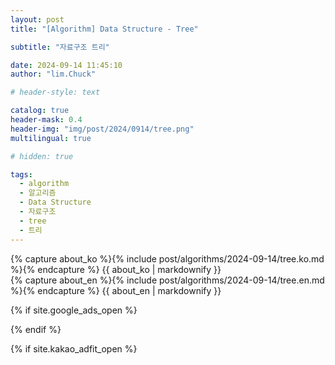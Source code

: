 ```yaml
---
layout: post
title: "[Algorithm] Data Structure - Tree"

subtitle: "자료구조 트리"

date: 2024-09-14 11:45:10
author: "lim.Chuck"

# header-style: text

catalog: true
header-mask: 0.4
header-img: "img/post/2024/0914/tree.png"
multilingual: true

# hidden: true

tags:
  - algorithm
  - 알고리즘
  - Data Structure
  - 자료구조
  - tree
  - 트리
---
```


<div class="ko post-container">
    {% capture about_ko %}{% include post/algorithms/2024-09-14/tree.ko.md %}{% endcapture %}
    {{ about_ko | markdownify }}
</div>
<div class="en post-container">
    {% capture about_en %}{% include post/algorithms/2024-09-14/tree.en.md %}{% endcapture %}
    {{ about_en | markdownify }}
</div>

{% if site.google_ads_open %}

<script async src="https://pagead2.googlesyndication.com/pagead/js/adsbygoogle.js?client=ca-pub-3587550545741227" crossorigin="anonymous"></script>

<ins class="adsbygoogle" style="display:block" data-ad-client="{{site.googl_ca_pub}}" data-ad-slot="4449058731"
  data-ad-format="auto" data-full-width-responsive="true"></ins>

<script>(adsbygoogle = window.adsbygoogle || []).push({});</script>

{% endif %}

{% if site.kakao_adfit_open %}
<ins class="kakao_ad_area" style="display:none;" data-ad-unit="DAN-PCSCzPH4DUFDJxkc" data-ad-width="728"
  data-ad-height="90" />
{% endif %}
